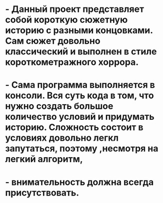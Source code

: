 # - Данный проект представляет собой короткую сюжетную историю с разными концовками. Сам сюжет довольно классический и выполнен в стиле короткометражного хоррора.
# - Сама программа выполняется в консоли. Вся суть кода в том, что нужно создать большое количество условий и придумать историю. Сложность состоит в условиях довольно легкл запутаться, поэтому ,несмотря на легкий алгоритм,
# - внимательность должна всегда присутствовать.
